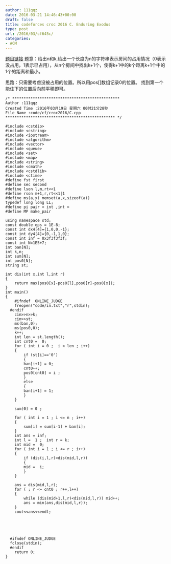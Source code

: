 ```yaml
---
author: 111qqz
date: 2016-03-21 14:46:43+00:00
draft: false
title: codeforces croc 2016 C. Enduring Exodus
type: post
url: /2016/03/cf645c/
categories:
- ACM
---
```


[题目链接](http://codeforces.com/contest/645/problem/C)
题意：给出n和k,给出一个长度为n的字符串表示房间的占用情况（0表示没占用，1表示已占用），从n个房间中找出k+1个，使得k+1中的k个距离k+1个中的1个的距离和最小。

思路：只需要考虑没被占用的位置。所以用pos[]数组记录0的位置。
找到第一个能住下的位置后向前平移即可。
 

    
    /* ***********************************************
    Author :111qqz
    Created Time :2016年03月19日 星期六 00时21分28秒
    File Name :code/cf/croc2016/C.cpp
    ************************************************ */
    
    #include <cstdio>
    #include <cstring>
    #include <iostream>
    #include <algorithm>
    #include <vector>
    #include <queue>
    #include <set>
    #include <map>
    #include <string>
    #include <cmath>
    #include <cstdlib>
    #include <ctime>
    #define fst first
    #define sec second
    #define lson l,m,rt<<1
    #define rson m+1,r,rt<<1|1
    #define ms(a,x) memset(a,x,sizeof(a))
    typedef long long LL;
    #define pi pair < int ,int >
    #define MP make_pair
    
    using namespace std;
    const double eps = 1E-8;
    const int dx4[4]={1,0,0,-1};
    const int dy4[4]={0,-1,1,0};
    const int inf = 0x3f3f3f3f;
    const int N=1E5+7;
    int ban[N];
    int k,n;
    int sum[N];
    int pos0[N];
    string st;
    
    int dis(int x,int l,int r)
    {
        return max(pos0[x]-pos0[l],pos0[r]-pos0[x]);
    }
    int main()
    {
    	#ifndef  ONLINE_JUDGE 
    	freopen("code/in.txt","r",stdin);
      #endif
    	cin>>n>>k;
    	cin>>st;
    	ms(ban,0);
    	ms(pos0,0);
    	k++;
    	int len = st.length();
    	int cnt0 =  0;
    	for ( int i = 0 ;  i < len ; i++)
    	{
    	    if (st[i]=='0')
    	    {
    		ban[i+1] = 0;
    		cnt0++;
    		pos0[cnt0] = i ;
    	    }
    	    else
    	    {
    		ban[i+1] = 1;
    	    }
    	}
    
    	sum[0] = 0 ;
    	
    	for ( int i = 1 ; i <= n ; i++)
    	{
    	    sum[i] = sum[i-1] + ban[i];
    	}
    	int ans = inf;
    	int l =  1 ;  int r = k;
    	int mid =  0;
    	for ( int i = 1 ; i <= r ; i++)
    	{
    	    if (dis(i,l,r)<dis(mid,l,r))
    	    {
    		mid =  i;
    	    }
    	}
    
    	ans = dis(mid,l,r);
    	for ( ; r <= cnt0 ; r++,l++)
    	{
    	    while (dis(mid+1,l,r)<dis(mid,l,r)) mid++;
    	    ans = min(ans,dis(mid,l,r));
    	}
    	cout<<ans<<endl;
    	
    	
    
    
    
      #ifndef ONLINE_JUDGE  
      fclose(stdin);
      #endif
        return 0;
    }
    



